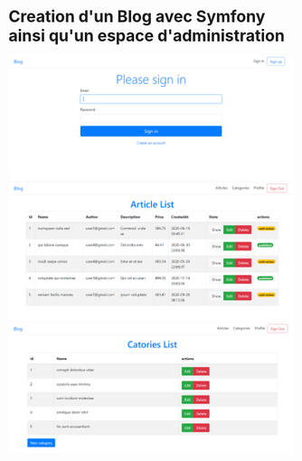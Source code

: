 <h1>Creation d'un Blog avec Symfony ainsi qu'un espace d'administration</h1>
<img src="screenshots/signin.png" />
<img src="screenshots/articles.png" />
<img src="screenshots/categories.png" />

